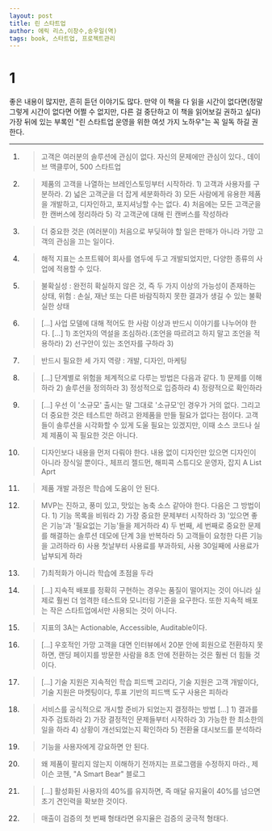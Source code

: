 ```yaml
---
layout: post
title: 린 스타트업
author: 에릭 리스,이창수,송우일(역)
tags: book, 스타트업, 프로젝트관리
---
```


# 1
좋은 내용이 많지만, 흔히 듣던 이야기도 많다. 만약 이 책을 다 읽을 시간이 없다면(정말 그렇게 시간이 없다면 어쩔 수 없지만, 다른 걸 중단하고 이 책을 읽어보길 권하고 싶다) 가장 뒤에 있는 부록인 "린 스타트업 운영을 위한 여섯 가지 노하우"는 꼭 일독 하길 권한다.

-----

1. > 고객은 여러분의 솔루션에 관심이 없다. 자신의 문제에만 관심이 있다., 데이브 맥클루어, 500 스타트업

2. > 제품의 고객을 나열하는 브레인스토밍부터 시작하라. 1) 고객과 사용자를 구분하라. 2) 넓은 고객군을 더 잡게 세분화하라 3) 모든 사람에게 유용한 제품을 개발하고, 디자인하고, 포지셔닝할 수는 없다. 4) 처음에는 모든 고객군을 한 캔버스에 정리하라 5) 각 고객군에 대해 린 캔버스를 작성하라

3. > 더 중요한 것은 (여러분이) 처음으로 부딪혀야 할 일은 판매가 아니라 가망 고객의 관심을 끄는 일이다.

4. > 해적 지표는 소프트웨어 회사를 염두에 두고 개발되었지만, 다양한 종류의 사업에 적용할 수 있다.

5. > 불확실성 : 완전히 확실하지 않은 것, 즉 두 가지 이상의 가능성이 존재하는 상태, 위험 : 손실, 재난 또는 다른 바람직하지 못한 결과가 생길 수 있는 불확실한 상태

6. > [...] 사업 모델에 대해 적어도 한 사람 이상과 반드시 이야기를 나누어야 한다. [...] 1) 조언자의 역설을 조심하라.(조언을 따르려고 하지 말고 조언을 적용하라) 2) 선구안이 있는 조언자를 구하라 3) 

7. > 반드시 필요한 세 가지 역량 : 개발, 디자인, 마케팅

8. > [...] 단계별로 위험을 체계적으로 다루는 방법은 다음과 같다. 1) 문제를 이해하라 2) 솔루션을 정의하라 3) 정성적으로 입증하라 4) 정량적으로 확인하라

9. > [...] 우선 이 '소규모' 출시는 말 그대로 '소규모'인 경우가 거의 없다. 그리고 더 중요한 것은 테스트만 하려고 완제품을 만들 필요가 없다는 점이다. 고객들이 솔루션을 시각화할 수 있게 도울 필요는 있겠지만, 이때 소스 코드나 실제 제품이 꼭 필요한 것은 아니다.

10. > 디자인보다 내용을 먼저 다뤄야 한다. 내용 없이 디자인만 있으면 디자인이 아니라 장식일 뿐이다., 체프리 젤드먼, 해피콕 스튜디오 운영자, 잡지 A List Aprt

11. > 제품 개발 과정은 학습에 도움이 안 된다.

12. > MVP는 진하고, 풍미 있고, 맛있는 농축 소스 같아야 한다. 다음은 그 방법이다. 1) 기능 목록을 비워라 2) 가장 중요한 문제부터 시작하라 3) '있으면 좋은 기능'과 '필요없는 기능'들을 제거하라 4) 두 번째, 세 번째로 중요한 문제를 해결하는 솔루션 데모에 단계 3을 반복하라 5) 고객들이 요청한 다른 기능을 고려하라 6) 사용 첫날부터 사용료를 부과하되, 사용 30일째에 사용료가 납부되게 하라 

13. > 7)최적화가 아니라 학습에 초점을 두라

14. > [...] 지속적 배포를 정확히 구현하는 경우는 품질이 떨어지는 것이 아니라 실제로 훨씬 더 엄격한 테스트와 모니터링 기준을 요구한다. 또한 지속적 배포는 작은 스타트업에서만 사용되는 것이 아니다.

15. > 지표의 3A는 Actionable, Accessible, Auditable이다.

16. > [...] 우호적인 가망 고객을 대면 인터뷰에서 20분 안에 회원으로 전환하지 못하면, 랜딩 페이지를 방문한 사람을 8초 안에 전환하는 것은 훨씬 더 힘들 것이다.

17. > [...] 기술 지원은 지속적인 학습 피드백 고리다, 기술 지원은 고객 개발이다, 기술 지원은 마켓팅이다, 투표 기반의 피드백 도구 사용은 피하라

18. > 서비스를 공식적으로 개시할 준비가 되었는지 결정하는 방법 [...] 1) 결과를 자주 검토하라 2) 가장 결정적인 문제들부터 시작하라 3) 가능한 한 최소한의 일을 하라 4) 상황이 개선되었는지 확인하라 5) 전환율 대시보드를 분석하라

19. > 기능을 사용자에게 강요하면 안 된다.

20. > 왜 제품이 팔리지 않는지 이해하기 전까지는 프로그램을 수정하지 마라., 제이슨 코헨, "A Smart Bear" 블로그

21. > [...] 활성화된 사용자의 40%를 유지하면, 즉 매달 유지율이 40%를 넘으면 초기 견인력을 확보한 것이다.

22. > 매출이 검증의 첫 번째 형태라면 유지율은 검증의 궁극적 형태다.



